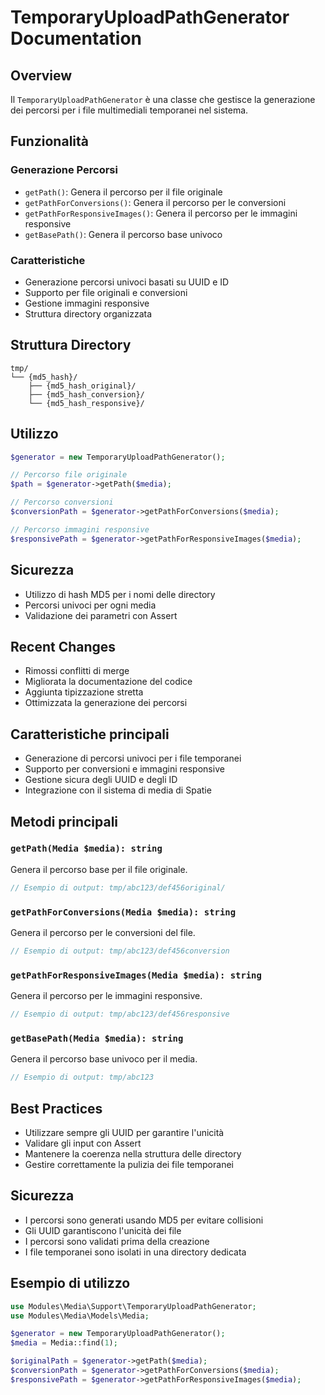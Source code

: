# TemporaryUploadPathGenerator Documentation

## Overview
Il `TemporaryUploadPathGenerator` è una classe che gestisce la generazione dei percorsi per i file multimediali temporanei nel sistema.

## Funzionalità

### Generazione Percorsi
- `getPath()`: Genera il percorso per il file originale
- `getPathForConversions()`: Genera il percorso per le conversioni
- `getPathForResponsiveImages()`: Genera il percorso per le immagini responsive
- `getBasePath()`: Genera il percorso base univoco

### Caratteristiche
- Generazione percorsi univoci basati su UUID e ID
- Supporto per file originali e conversioni
- Gestione immagini responsive
- Struttura directory organizzata

## Struttura Directory
```
tmp/
└── {md5_hash}/
    ├── {md5_hash_original}/
    ├── {md5_hash_conversion}/
    └── {md5_hash_responsive}/
```

## Utilizzo
```php
$generator = new TemporaryUploadPathGenerator();

// Percorso file originale
$path = $generator->getPath($media);

// Percorso conversioni
$conversionPath = $generator->getPathForConversions($media);

// Percorso immagini responsive
$responsivePath = $generator->getPathForResponsiveImages($media);
```

## Sicurezza
- Utilizzo di hash MD5 per i nomi delle directory
- Percorsi univoci per ogni media
- Validazione dei parametri con Assert

## Recent Changes
- Rimossi conflitti di merge
- Migliorata la documentazione del codice
- Aggiunta tipizzazione stretta
- Ottimizzata la generazione dei percorsi

## Caratteristiche principali

- Generazione di percorsi univoci per i file temporanei
- Supporto per conversioni e immagini responsive
- Gestione sicura degli UUID e degli ID
- Integrazione con il sistema di media di Spatie

## Metodi principali

### `getPath(Media $media): string`
Genera il percorso base per il file originale.
```php
// Esempio di output: tmp/abc123/def456original/
```

### `getPathForConversions(Media $media): string`
Genera il percorso per le conversioni del file.
```php
// Esempio di output: tmp/abc123/def456conversion
```

### `getPathForResponsiveImages(Media $media): string`
Genera il percorso per le immagini responsive.
```php
// Esempio di output: tmp/abc123/def456responsive
```

### `getBasePath(Media $media): string`
Genera il percorso base univoco per il media.
```php
// Esempio di output: tmp/abc123
```

## Best Practices

- Utilizzare sempre gli UUID per garantire l'unicità
- Validare gli input con Assert
- Mantenere la coerenza nella struttura delle directory
- Gestire correttamente la pulizia dei file temporanei

## Sicurezza

- I percorsi sono generati usando MD5 per evitare collisioni
- Gli UUID garantiscono l'unicità dei file
- I percorsi sono validati prima della creazione
- I file temporanei sono isolati in una directory dedicata

## Esempio di utilizzo

```php
use Modules\Media\Support\TemporaryUploadPathGenerator;
use Modules\Media\Models\Media;

$generator = new TemporaryUploadPathGenerator();
$media = Media::find(1);

$originalPath = $generator->getPath($media);
$conversionPath = $generator->getPathForConversions($media);
$responsivePath = $generator->getPathForResponsiveImages($media);
``` 